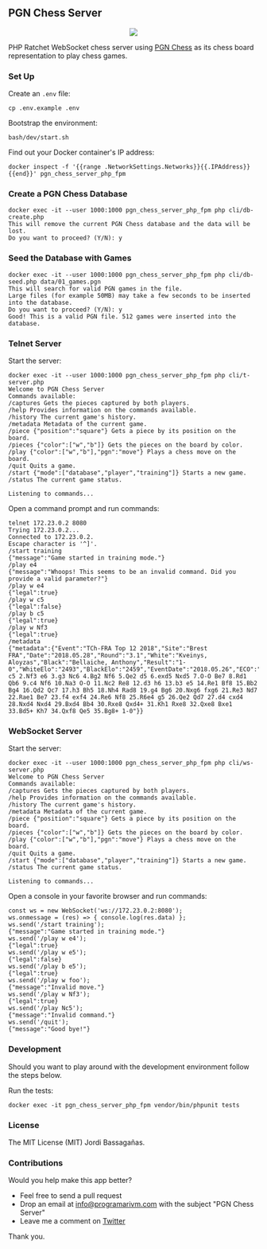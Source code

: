 ## PGN Chess Server

<p align="center">
	<img src="https://github.com/programarivm/pgn-chess/blob/master/resources/chess-board.jpg" />
</p>

PHP Ratchet WebSocket chess server using [PGN Chess](https://github.com/programarivm/pgn-chess) as its chess board representation to play chess games.

### Set Up

Create an `.env` file:

    cp .env.example .env

Bootstrap the environment:

    bash/dev/start.sh

Find out your Docker container's IP address:

    docker inspect -f '{{range .NetworkSettings.Networks}}{{.IPAddress}}{{end}}' pgn_chess_server_php_fpm

### Create a PGN Chess Database

	docker exec -it --user 1000:1000 pgn_chess_server_php_fpm php cli/db-create.php
	This will remove the current PGN Chess database and the data will be lost.
	Do you want to proceed? (Y/N): y

### Seed the Database with Games

	docker exec -it --user 1000:1000 pgn_chess_server_php_fpm php cli/db-seed.php data/01_games.pgn
	This will search for valid PGN games in the file.
	Large files (for example 50MB) may take a few seconds to be inserted into the database.
	Do you want to proceed? (Y/N): y
	Good! This is a valid PGN file. 512 games were inserted into the database.

### Telnet Server

Start the server:

    docker exec -it --user 1000:1000 pgn_chess_server_php_fpm php cli/t-server.php
    Welcome to PGN Chess Server
	Commands available:
	/captures Gets the pieces captured by both players.
	/help Provides information on the commands available.
	/history The current game's history.
	/metadata Metadata of the current game.
	/piece {"position":"square"} Gets a piece by its position on the board.
	/pieces {"color":["w","b"]} Gets the pieces on the board by color.
	/play {"color":["w","b"],"pgn":"move"} Plays a chess move on the board.
	/quit Quits a game.
	/start {"mode":["database","player","training"]} Starts a new game.
	/status The current game status.

    Listening to commands...

Open a command prompt and run commands:

	telnet 172.23.0.2 8080
	Trying 172.23.0.2...
	Connected to 172.23.0.2.
	Escape character is '^]'.
	/start training
	{"message":"Game started in training mode."}
	/play e4
	{"message":"Whoops! This seems to be an invalid command. Did you provide a valid parameter?"}
	/play w e4
	{"legal":true}
	/play w c5
	{"legal":false}
	/play b c5
	{"legal":true}
	/play w Nf3
	{"legal":true}
	/metadata
	{"metadata":{"Event":"TCh-FRA Top 12 2018","Site":"Brest FRA","Date":"2018.05.28","Round":"3.1","White":"Kveinys, Aloyzas","Black":"Bellaiche, Anthony","Result":"1-0","WhiteElo":"2493","BlackElo":"2459","EventDate":"2018.05.26","ECO":"B40","movetext":"1.e4 c5 2.Nf3 e6 3.g3 Nc6 4.Bg2 Nf6 5.Qe2 d5 6.exd5 Nxd5 7.O-O Be7 8.Rd1 Qb6 9.c4 Nf6 10.Na3 O-O 11.Nc2 Re8 12.d3 h6 13.b3 e5 14.Re1 Bf8 15.Bb2 Bg4 16.Qd2 Qc7 17.h3 Bh5 18.Nh4 Rad8 19.g4 Bg6 20.Nxg6 fxg6 21.Re3 Nd7 22.Rae1 Be7 23.f4 exf4 24.Re6 Nf8 25.R6e4 g5 26.Qe2 Qd7 27.d4 cxd4 28.Nxd4 Nxd4 29.Bxd4 Bb4 30.Rxe8 Qxd4+ 31.Kh1 Rxe8 32.Qxe8 Bxe1 33.Bd5+ Kh7 34.Qxf8 Qe5 35.Bg8+ 1-0"}}

### WebSocket Server

Start the server:

    docker exec -it --user 1000:1000 pgn_chess_server_php_fpm php cli/ws-server.php
    Welcome to PGN Chess Server
	Commands available:
	/captures Gets the pieces captured by both players.
	/help Provides information on the commands available.
	/history The current game's history.
	/metadata Metadata of the current game.
	/piece {"position":"square"} Gets a piece by its position on the board.
	/pieces {"color":["w","b"]} Gets the pieces on the board by color.
	/play {"color":["w","b"],"pgn":"move"} Plays a chess move on the board.
	/quit Quits a game.
	/start {"mode":["database","player","training"]} Starts a new game.
	/status The current game status.

    Listening to commands...

Open a console in your favorite browser and run commands:

    const ws = new WebSocket('ws://172.23.0.2:8080');
    ws.onmessage = (res) => { console.log(res.data) };
    ws.send('/start training');
    {"message":"Game started in training mode."}
    ws.send('/play w e4');
    {"legal":true}
    ws.send('/play w e5');
    {"legal":false}
    ws.send('/play b e5');
    {"legal":true}
    ws.send('/play w foo');
    {"message":"Invalid move."}
    ws.send('/play w Nf3');
    {"legal":true}
    ws.send('/play Nc5');
    {"message":"Invalid command."}
    ws.send('/quit');
    {"message":"Good bye!"}

### Development

Should you want to play around with the development environment follow the steps below.

Run the tests:

    docker exec -it pgn_chess_server_php_fpm vendor/bin/phpunit tests

### License

The MIT License (MIT) Jordi Bassagañas.

### Contributions

Would you help make this app better?

- Feel free to send a pull request
- Drop an email at info@programarivm.com with the subject "PGN Chess Server"
- Leave me a comment on [Twitter](https://twitter.com/programarivm)

Thank you.
